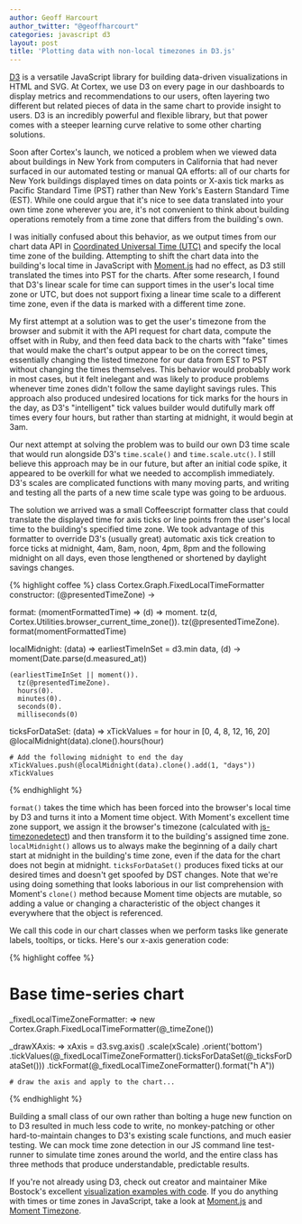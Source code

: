 ```yaml
---
author: Geoff Harcourt
author_twitter: "@geoffharcourt"
categories: javascript d3
layout: post
title: 'Plotting data with non-local timezones in D3.js'
---
```


[D3](http://d3js.org) is a versatile JavaScript library for building data-driven
visualizations in HTML and SVG. At Cortex, we use D3 on every page in our
dashboards to display metrics and recommendations to our users, often layering
two different but related pieces of data in the same chart to provide insight to
users. D3 is an incredibly powerful and flexible library, but that power comes
with a steeper learning curve relative to some other charting solutions.

<!--break-->

Soon after Cortex's launch, we noticed a problem when we viewed data about
buildings in New York from computers in California that had never surfaced in
our automated testing or manual QA efforts: all of our charts for New York
buildings displayed times on data points or X-axis tick marks as Pacific
Standard Time (PST) rather than New York's Eastern Standard Time (EST). While
one could argue that it's nice to see data translated into your own time zone
wherever you are, it's not convenient to think about building operations
remotely from a time zone that differs from the building's own.

I was initially confused about this behavior, as we output times from our chart
data API in [Coordinated Universal Time
(UTC)](http://en.wikipedia.org/wiki/Coordinated_Universal_Time) and specify the
local time zone of the building. Attempting to shift the chart data into the
building's local time in JavaScript with [Moment.js](http://momentjs.com) had no
effect, as D3 still translated the times into PST for the charts. After some
research, I found that D3's linear scale for time can support times in the
user's local time zone or UTC, but does not support fixing a linear time scale
to a different time zone, even if the data is marked with a different time zone.

My first attempt at a solution was to get the user's timezone from the browser
and submit it with the API request for chart data, compute the offset with in
Ruby, and then feed data back to the charts with "fake" times that would make
the chart's output appear to be on the correct times, essentially changing the
listed timezone for our data from EST to PST without changing the times
themselves. This behavior would probably work in most cases, but it felt
inelegant and was likely to produce problems whenever time zones didn't follow
the same daylight savings rules. This approach also produced undesired locations
for tick marks for the hours in the day, as D3's "intelligent" tick values
builder would dutifully mark off times every four hours, but rather than
starting at midnight, it would begin at 3am.

Our next attempt at solving the problem was to build our own D3 time scale that
would run alongside D3's `time.scale()` and `time.scale.utc()`. I still believe
this approach may be in our future, but after an initial code spike, it appeared
to be overkill for what we needed to accomplish immediately. D3's scales are
complicated functions with many moving parts, and writing and testing all the
parts of a new time scale type was going to be arduous.

The solution we arrived was a small Coffeescript formatter class that could
translate the displayed time for axis ticks or line points from the user's local
time to the building's specified time zone. We took advantage of this formatter
to override D3's (usually great) automatic axis tick creation to force ticks
at midnight, 4am, 8am, noon, 4pm, 8pm and the following midnight on all days,
even those lengthened or shortened by daylight savings changes.

{% highlight coffee %}
class Cortex.Graph.FixedLocalTimeFormatter
  constructor: (@presentedTimeZone) ->

  format: (momentFormattedTime) =>
    (d) =>
      moment.
        tz(d, Cortex.Utilities.browser_current_time_zone()).
        tz(@presentedTimeZone).
        format(momentFormattedTime)

  localMidnight: (data) =>
    earliestTimeInSet = d3.min data, (d) ->
      moment(Date.parse(d.measured_at))

    (earliestTimeInSet || moment()).
      tz(@presentedTimeZone).
      hours(0).
      minutes(0).
      seconds(0).
      milliseconds(0)

  ticksForDataSet: (data) =>
    xTickValues = for hour in [0, 4, 8, 12, 16, 20]
      @localMidnight(data).clone().hours(hour)

    # Add the following midnight to end the day
    xTickValues.push(@localMidnight(data).clone().add(1, "days"))
    xTickValues
{% endhighlight %}

`format()` takes the time which has been forced into the browser's local time by
D3 and turns it into a Moment time object. With Moment's excellent time zone
support, we assign it the browser's timezone (calculated with
[js-timezonedetect](http://pellepim.bitbucket.org/jstz/)) and then transform it
to the building's assigned time zone. `localMidnight()` allows us to always make
the beginning of a daily chart start at midnight in the building's time zone,
even if the data for the chart does not begin at midnight. `ticksForDataSet()`
produces fixed ticks at our desired times and doesn't get spoofed by DST
changes. Note that we're using doing something that looks laborious in our list
comprehension with Moment's `clone()` method because Moment time objects are
mutable, so adding a value or changing a characteristic of the object changes it
everywhere that the object is referenced.

We call this code in our chart classes when we perform tasks like generate
labels, tooltips, or ticks. Here's our x-axis generation code:

{% highlight coffee %}

  # Base time-series chart
  _fixedLocalTimeZoneFormatter: =>
    new Cortex.Graph.FixedLocalTimeFormatter(@_timeZone())

  _drawXAxis: =>
    xAxis = d3.svg.axis()
    .scale(xScale)
    .orient('bottom')
    .tickValues(@_fixedLocalTimeZoneFormatter().ticksForDataSet(@_ticksForDataSet()))
    .tickFormat(@_fixedLocalTimeZoneFormatter().format("h A"))

    # draw the axis and apply to the chart...

{% endhighlight %}

Building a small class of our own rather than bolting a huge new function on to
D3 resulted in much less code to write, no monkey-patching or other
hard-to-maintain changes to D3's existing scale functions, and much easier
testing. We can mock time zone detection in our JS command line test-runner to
simulate time zones around the world, and the entire class has three methods
that produce understandable, predictable results.

If you're not already using D3, check out creator and maintainer Mike Bostock's
excellent [visualization examples with code](http://bl.ocks.org/mbostock). If
you do anything with times or time zones in JavaScript, take a look at
[Moment.js](http://momentjs.com) and [Moment
Timezone](http://momentjs.com/timezone).

